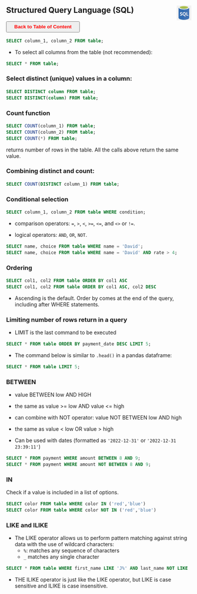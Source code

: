 ## Structured Query Language (SQL) <img src="img/sql_logo.jpg" width="40" height="40" style="float: right;" />

<a><button name="button" style = "color:red;width:200px;height:30px;cursor:pointer" onclick="window.location.href='https://reynier0611.github.io';">**Back to Table of Content**</button></a> 

```sql
SELECT column_1, column_2 FROM table;
```

- To select all columns from the table (not recommended):

```sql
SELECT * FROM table;
```

### Select distinct (unique) values in a column:

```sql
SELECT DISTINCT column FROM table;
SELECT DISTINCT(column) FROM table;
```

### Count function

```sql
SELECT COUNT(column_1) FROM table;
SELECT COUNT(column_2) FROM table;
SELECT COUNT(*) FROM table;
```

returns number of rows in the table. All the calls above return the same value.

### Combining distinct and count:

```sql
SELECT COUNT(DISTINCT column_1) FROM table;
```

### Conditional selection

```sql
SELECT column_1, column_2 FROM table WHERE condition;
```

- comparison operators: ```=```, ```>```, ```<```, ```>=```, ```<=```, and ```<>``` or ```!=```.

- logical operators: ```AND```, ```OR```, ```NOT```.

```sql
SELECT name, choice FROM table WHERE name = 'David';
SELECT name, choice FROM table WHERE name = 'David' AND rate > 4;
```

### Ordering

```sql
SELECT col1, col2 FROM table ORDER BY col1 ASC
SELECT col1, col2 FROM table ORDER BY col1 ASC, col2 DESC
```

- Ascending is the default. Order by comes at the end of the query, including after WHERE statements.

### Limiting number of rows return in a query

- LIMIT is the last command to be executed

```sql
SELECT * FROM table ORDER BY payment_date DESC LIMIT 5;
```

- The command below is similar to ```.head()``` in a pandas dataframe:

```sql
SELECT * FROM table LIMIT 5;
```

### BETWEEN

- value BETWEEN low AND HIGH
- the same as value >= low AND value <= high

- can combine with NOT operator: value NOT BETWEEN low AND high
- the same as value < low OR value > high

- Can be used with dates (formatted as ```'2022-12-31'``` or ```'2022-12-31 23:39:11'```)

```sql
SELECT * FROM payment WHERE amount BETWEEN 8 AND 9;
SELECT * FROM payment WHERE amount NOT BETWEEN 8 AND 9;
```

### IN

Check if a value is included in a list of options.

```sql
SELECT color FROM table WHERE color IN ('red','blue')
SELECT color FROM table WHERE color NOT IN ('red','blue')
```

### LIKE and ILIKE

- The LIKE operator allows us to perform pattern matching against string data with the use of wildcard characters:
	- ```%```: matches any sequence of characters
	- ```_``` matches any single character

```sql
SELECT * FROM table WHERE first_name LIKE 'J%' AND last_name NOT LIKE 'S%'
```

- THE ILIKE operator is just like the LIKE operator, but LIKE is case sensitive and ILIKE is case insensitive.
